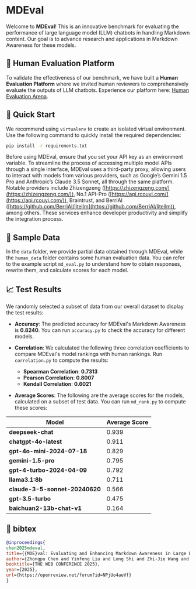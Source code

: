 # MDEval

Welcome to **MDEval**! This is an innovative benchmark for evaluating the performance of large language model (LLM) chatbots in handling Markdown content. Our goal is to advance research and applications in Markdown Awareness for these models.

## 🚀 Human Evaluation Platform

To validate the effectiveness of our benchmark, we have built a **Human Evaluation Platform** where we invited human reviewers to comprehensively evaluate the outputs of LLM chatbots. Experience our platform here: [Human Evaluation Arena](https://md-eval-human.pages.dev/).

## 🔧 Quick Start

We recommend using `virtualenv` to create an isolated virtual environment. Use the following command to quickly install the required dependencies:

```bash
pip install -r requirements.txt
```

Before using MDEval, ensure that you set your API key as an environment variable. To streamline the process of accessing multiple model APIs through a single interface, MDEval uses a third-party proxy, allowing users to interact with models from various providers, such as Google’s Gemini 1.5 Pro and Anthropic’s Claude 3.5 Sonnet, all through the same platform. Notable providers include Zhizengzeng ([https://zhizengzeng.com/](https://zhizengzeng.com/)), No.1 API-Pro ([https://api.rcouyi.com/](https://api.rcouyi.com/)), Braintrust, and BerriAI ([https://github.com/BerriAI/litellm](https://github.com/BerriAI/litellm)), among others. These services enhance developer productivity and simplify the integration process.
## 📂 Sample Data

In the `data` folder, we provide partial data obtained through MDEval, while the `human_data` folder contains some human evaluation data. You can refer to the example script `md_eval.py` to understand how to obtain responses, rewrite them, and calculate scores for each model.

## 📈 Test Results

We randomly selected a subset of data from our overall dataset to display the test results:

- **Accuracy**: The predicted accuracy for MDEval's Markdown Awareness is **0.8240**. You can run `accuracy.py` to check the accuracy for different models.

- **Correlation**: We calculated the following three correlation coefficients to compare MDEval's model rankings with human rankings. Run `correlation.py` to compute the results:
  - **Spearman Correlation**: **0.7313**
  - **Pearson Correlation**: **0.8007**
  - **Kendall Correlation**: **0.6021**

- **Average Scores**: The following are the average scores for the models, calculated on a subset of test data. You can run `md_rank.py` to compute these scores:

| **Model**                         | **Average Score** |
|-----------------------------------|-------------------|
| **deepseek-chat**                 | 0.939             |
| **chatgpt-4o-latest**             | 0.911             |
| **gpt-4o-mini-2024-07-18**        | 0.829             |
| **gemini-1.5-pro**                | 0.795             |
| **gpt-4-turbo-2024-04-09**        | 0.792             |
| **llama3.1:8b**                   | 0.711             |
| **claude-3-5-sonnet-20240620**     | 0.566             |
| **gpt-3.5-turbo**                 | 0.475             |
| **baichuan2-13b-chat-v1**         | 0.164             |

## 📖 bibtex

```bibtex
@inproceedings{
chen2025mdeval,
title={{MDE}val: Evaluating and Enhancing Markdown Awareness in Large Language Models},
author={Zhongpu Chen and Yinfeng Liu and Long Shi and Zhi-Jie Wang and Xingyan Chen and Yu Zhao and Fuji Ren},
booktitle={THE WEB CONFERENCE 2025},
year={2025},
url={https://openreview.net/forum?id=NPjUo4aeVf}
}
```
